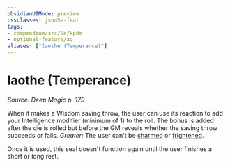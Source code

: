 ```yaml
---
obsidianUIMode: preview
cssclasses: json5e-feat
tags:
- compendium/src/5e/kpdm
- optional-feature/ag
aliases: ["Iaothe (Temperance)"]
---
```

# Iaothe (Temperance)
*Source: Deep Magic p. 179*  

When it makes a Wisdom saving throw, the user can use its reaction to add your Intelligence modifier (minimum of 1) to the roll. The bonus is added after the die is rolled but before the GM reveals whether the saving throw succeeds or fails. *Greater:* The user can't be [charmed](/compendium/rules/conditions.md#Charmed) or [frightened](/compendium/rules/conditions.md#Frightened).

Once it is used, this seal doesn't function again until the user finishes a short or long rest.